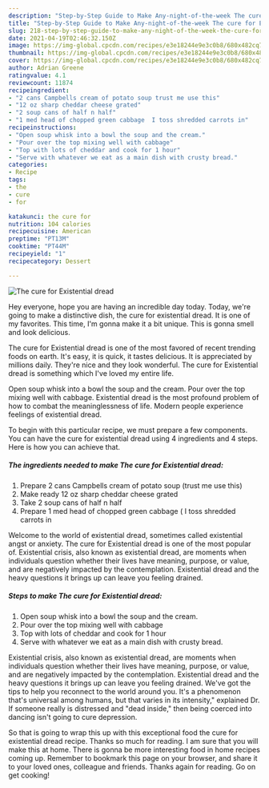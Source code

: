 ```yaml
---
description: "Step-by-Step Guide to Make Any-night-of-the-week The cure for Existential dread"
title: "Step-by-Step Guide to Make Any-night-of-the-week The cure for Existential dread"
slug: 218-step-by-step-guide-to-make-any-night-of-the-week-the-cure-for-existential-dread
date: 2021-04-19T02:46:32.150Z
image: https://img-global.cpcdn.com/recipes/e3e18244e9e3c0b8/680x482cq70/the-cure-for-existential-dread-recipe-main-photo.jpg
thumbnail: https://img-global.cpcdn.com/recipes/e3e18244e9e3c0b8/680x482cq70/the-cure-for-existential-dread-recipe-main-photo.jpg
cover: https://img-global.cpcdn.com/recipes/e3e18244e9e3c0b8/680x482cq70/the-cure-for-existential-dread-recipe-main-photo.jpg
author: Adrian Greene
ratingvalue: 4.1
reviewcount: 11874
recipeingredient:
- "2 cans Campbells cream of potato soup trust me use this"
- "12 oz sharp cheddar cheese grated"
- "2 soup cans of half n half"
- "1 med head of chopped green cabbage  I toss shredded carrots in"
recipeinstructions:
- "Open soup whisk into a bowl the soup and the cream."
- "Pour over the top mixing well with cabbage"
- "Top with lots of cheddar and cook for 1 hour"
- "Serve with whatever we eat as a main dish with crusty bread."
categories:
- Recipe
tags:
- the
- cure
- for

katakunci: the cure for 
nutrition: 104 calories
recipecuisine: American
preptime: "PT13M"
cooktime: "PT44M"
recipeyield: "1"
recipecategory: Dessert

---
```



![The cure for Existential dread](https://img-global.cpcdn.com/recipes/e3e18244e9e3c0b8/680x482cq70/the-cure-for-existential-dread-recipe-main-photo.jpg)

Hey everyone, hope you are having an incredible day today. Today, we're going to make a distinctive dish, the cure for existential dread. It is one of my favorites. This time, I'm gonna make it a bit unique. This is gonna smell and look delicious.

The cure for Existential dread is one of the most favored of recent trending foods on earth. It's easy, it is quick, it tastes delicious. It is appreciated by millions daily. They're nice and they look wonderful. The cure for Existential dread is something which I've loved my entire life.

Open soup whisk into a bowl the soup and the cream. Pour over the top mixing well with cabbage. Existential dread is the most profound problem of how to combat the meaninglessness of life. Modern people experience feelings of existential dread.


To begin with this particular recipe, we must prepare a few components. You can have the cure for existential dread using 4 ingredients and 4 steps. Here is how you can achieve that.

<!--inarticleads1-->

##### The ingredients needed to make The cure for Existential dread:

1. Prepare 2 cans Campbells cream of potato soup (trust me use this)
1. Make ready 12 oz sharp cheddar cheese grated
1. Take 2 soup cans of half n half
1. Prepare 1 med head of chopped green cabbage ( I toss shredded carrots in


Welcome to the world of existential dread, sometimes called existential angst or anxiety. The cure for Existential dread is one of the most popular of. Existential crisis, also known as existential dread, are moments when individuals question whether their lives have meaning, purpose, or value, and are negatively impacted by the contemplation. Existential dread and the heavy questions it brings up can leave you feeling drained. 

<!--inarticleads2-->

##### Steps to make The cure for Existential dread:

1. Open soup whisk into a bowl the soup and the cream.
1. Pour over the top mixing well with cabbage
1. Top with lots of cheddar and cook for 1 hour
1. Serve with whatever we eat as a main dish with crusty bread.


Existential crisis, also known as existential dread, are moments when individuals question whether their lives have meaning, purpose, or value, and are negatively impacted by the contemplation. Existential dread and the heavy questions it brings up can leave you feeling drained. We&#39;ve got the tips to help you reconnect to the world around you. It&#39;s a phenomenon that&#39;s universal among humans, but that varies in its intensity,&#34; explained Dr. If someone really is distressed and &#34;dead inside,&#34; then being coerced into dancing isn&#39;t going to cure depression. 

So that is going to wrap this up with this exceptional food the cure for existential dread recipe. Thanks so much for reading. I am sure that you will make this at home. There is gonna be more interesting food in home recipes coming up. Remember to bookmark this page on your browser, and share it to your loved ones, colleague and friends. Thanks again for reading. Go on get cooking!
